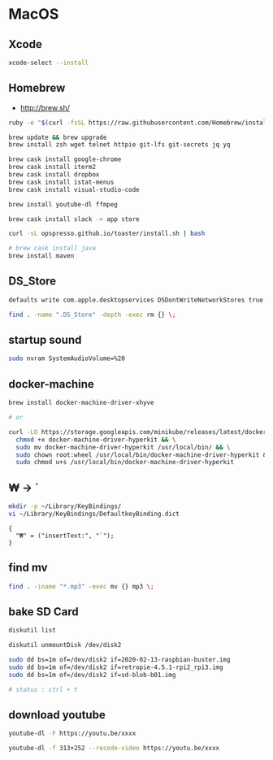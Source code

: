 # MacOS

## Xcode

```bash
xcode-select --install
```

## Homebrew

* <http://brew.sh/>

```bash
ruby -e "$(curl -fsSL https://raw.githubusercontent.com/Homebrew/install/master/install)"

brew update && brew upgrade
brew install zsh wget telnet httpie git-lfs git-secrets jq yq

brew cask install google-chrome
brew cask install iterm2
brew cask install dropbox
brew cask install istat-menus
brew cask install visual-studio-code

brew install youtube-dl ffmpeg

brew cask install slack -> app store

curl -sL opspresso.github.io/toaster/install.sh | bash

# brew cask install java
brew install maven
```

## DS_Store

```bash
defaults write com.apple.desktopservices DSDontWriteNetworkStores true

find . -name ".DS_Store" -depth -exec rm {} \;
```

## startup sound

```bash
sudo nvram SystemAudioVolume=%20
```

## docker-machine

```bash
brew install docker-machine-driver-xhyve

# or

curl -LO https://storage.googleapis.com/minikube/releases/latest/docker-machine-driver-hyperkit && \
  chmod +x docker-machine-driver-hyperkit && \
  sudo mv docker-machine-driver-hyperkit /usr/local/bin/ && \
  sudo chown root:wheel /usr/local/bin/docker-machine-driver-hyperkit && \
  sudo chmod u+s /usr/local/bin/docker-machine-driver-hyperkit
```

## ₩ -> `

```bash
mkdir -p ~/Library/KeyBindings/
vi ~/Library/KeyBindings/DefaultkeyBinding.dict
```

```dict
{
  "₩" = ("insertText:", "`");
}
```

## find mv

```bash
find . -iname "*.mp3" -exec mv {} mp3 \;
```

## bake SD Card

```bash
diskutil list

diskutil unmountDisk /dev/disk2

sudo dd bs=1m of=/dev/disk2 if=2020-02-13-raspbian-buster.img
sudo dd bs=1m of=/dev/disk2 if=retropie-4.5.1-rpi2_rpi3.img
sudo dd bs=1m of=/dev/disk2 if=sd-blob-b01.img

# status : ctrl + t
```

## download youtube

```bash
youtube-dl -F https://youtu.be/xxxx

youtube-dl -f 313+252 --recode-video https://youtu.be/xxxx
```
